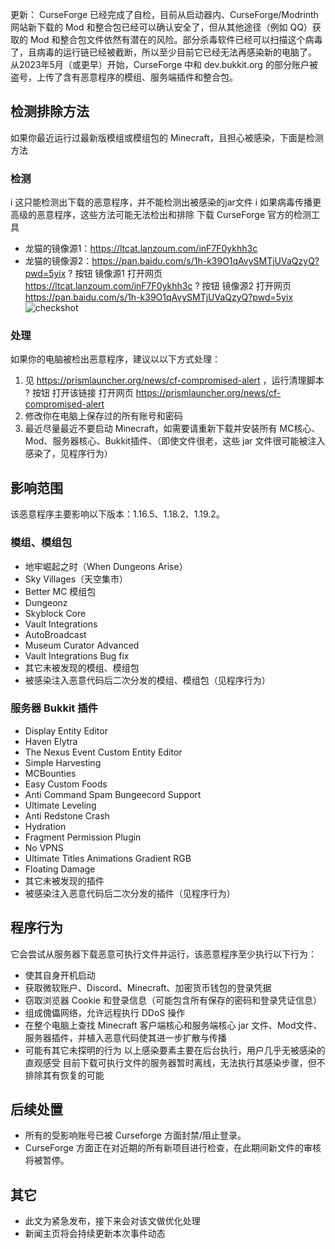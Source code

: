 更新： CurseForge 已经完成了自检，目前从启动器内、CurseForge/Modrinth 网站新下载的 Mod 和整合包已经可以确认安全了，但从其他途径（例如 QQ）获取的 Mod 和整合包文件依然有潜在的风险。部分杀毒软件已经可以扫描这个病毒了，且病毒的运行链已经被截断，所以至少目前它已经无法再感染新的电脑了。
从2023年5月（或更早）开始，CurseForge 中和 dev.bukkit.org 的部分账户被盗号，上传了含有恶意程序的模组、服务端插件和整合包。
## 检测排除方法
如果你最近运行过最新版模组或模组包的 Minecraft，且担心被感染，下面是检测方法
### 检测
i 这只能检测出下载的恶意程序，并不能检测出被感染的jar文件
i 如果病毒传播更高级的恶意程序，这些方法可能无法检出和排除
下载 CurseForge 官方的检测工具
* 龙猫的镜像源1：https://ltcat.lanzoum.com/inF7F0ykhh3c
* 龙猫的镜像源2：https://pan.baidu.com/s/1h-k39O1qAvySMTjUVaQzyQ?pwd=5yix
? 按钮 镜像源1 打开网页 https://ltcat.lanzoum.com/inF7F0ykhh3c
? 按钮 镜像源2 打开网页 https://pan.baidu.com/s/1h-k39O1qAvySMTjUVaQzyQ?pwd=5yix
![checkshot](https://i0.hdslb.com/bfs/article/d405df5a1b01943a7227c1fcf9cc71ba572af421.png "检测方式（图源：龙腾猫跃）")
### 处理
如果你的电脑被检出恶意程序，建议以以下方式处理：
1. 见 https://prismlauncher.org/news/cf-compromised-alert ，运行清理脚本
? 按钮 打开该链接 打开网页 https://prismlauncher.org/news/cf-compromised-alert
2. 修改你在电脑上保存过的所有账号和密码
3. 最近尽量最近不要启动 Minecraft，如需要请重新下载并安装所有 MC核心、Mod、服务器核心、Bukkit插件、（即使文件很老，这些 jar 文件很可能被注入感染了，见程序行为）
## 影响范围
该恶意程序主要影响以下版本：1.16.5、1.18.2、1.19.2。
### 模组、模组包
* 地牢崛起之时（When Dungeons Arise）
* Sky Villages（天空集市）
* Better MC 模组包
* Dungeonz
* Skyblock Core
* Vault Integrations
* AutoBroadcast
* Museum Curator Advanced
* Vault Integrations Bug fix
* 其它未被发现的模组、模组包
* 被感染注入恶意代码后二次分发的模组、模组包（见程序行为）
### 服务器 Bukkit 插件
* Display Entity Editor
* Haven Elytra
* The Nexus Event Custom Entity Editor
* Simple Harvesting
* MCBounties 
* Easy Custom Foods
* Anti Command Spam Bungeecord Support
* Ultimate Leveling
* Anti Redstone Crash
* Hydration
* Fragment Permission Plugin
* No VPNS
* Ultimate Titles Animations Gradient RGB
* Floating Damage
* 其它未被发现的插件
* 被感染注入恶意代码后二次分发的插件（见程序行为）
## 程序行为
它会尝试从服务器下载恶意可执行文件并运行，该恶意程序至少执行以下行为：
* 使其自身开机启动
* 获取微软账户、Discord、Minecraft、加密货币钱包的登录凭据
* 窃取浏览器 Cookie 和登录信息（可能包含所有保存的密码和登录凭证信息）
* 组成傀儡网络，允许远程执行 DDoS 操作
* 在整个电脑上查找 Minecraft 客户端核心和服务端核心 jar 文件、Mod文件、服务器插件，并植入恶意代码使其进一步扩散与传播
* 可能有其它未探明的行为
以上感染要素主要在后台执行，用户几乎无被感染的直观感受
目前下载可执行文件的服务器暂时离线，无法执行其感染步骤，但不排除其有恢复的可能
## 后续处置
* 所有的受影响账号已被 Curseforge 方面封禁/阻止登录。
* CurseForge 方面正在对近期的所有新项目进行检查，在此期间新文件的审核将被暂停。
## 其它
* 此文为紧急发布，接下来会对该文做优化处理
* 新闻主页将会持续更新本次事件动态